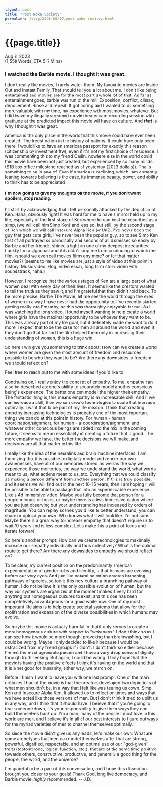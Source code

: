 ```yaml
---
layout: post
title: "Post Woke Society"
permalink: /blog/2023/08/07/post-woke-society.html
---
```

# {{page.title}}
Aug 8, 2023 <br>
(1,558 Words, ETA 5-7 Mins)

### I watched the Barbie movie. I thought it was great.

I don't really like movies, I rarely watch them. My favourite movies are Inside Out and Instant Family. That should tell you a lot about me. I don't like being entertained and movies are for the most part a whole lot of that. As far as entertainment goes, barbie was run of the mill. Exposition, conflict, climax, denouement. Rinse and repeat. It got boring and I wanted to do something more valuable with my time, my experience with most movies, whatever. But I did leave my illegally streamed movie theater cam recording session with gratitude at the predicted impact this movie will have on culture. And <em><strong>that</strong></em> is why I thought it was great.

America is the only place in the world that this movie could have ever been created. The freest nation in the history of nations. It could have only been there. I would like to have an american passport for exactly this reason (citizenship by investment ftw), even if it's not my first choice of residence. I was commenting this to my friend Cadin, nowhere else in the world could this movie have been not just created, but experienced by so many minds. ($1B box office milestone reached as of yesterday (2023 dollars)). That's something to be in awe of. Even if america is declining, which I am currently leaning towards believing is the case, its immense beauty, power, and ability to think has to be appreciated.

#### <strong>I'm now going to give my thoughts on the movie, if you don't want spoilers, stop reading.</strong>

I'll start by acknowledging that I felt personally attacked by the depiction of Ken. Haha, obviously right! It was hard for me to have a mirror held up to my life, especially of the first stage of Ken where he can best be described as a simp, (we will call him Simp Ken) and less so, but still, by the second stage of Ken which we will call Insecure Alpha Ken (or IAK). I've never been the guy that gets cute girls, I've never been the popular guy, so to see Simp Ken first of all portrayed so parodically and second of all dismissed so easily by Barbie and her friends, shined a light on one of my deepest insecurities. Luckily I'm a gigachad and this didn't stop me from continuing to watch the film. (should we even call movies films any more? or for that matter movies?) (seems to me like movies are just a style of video at this point in history. Music video, vlog, video essay, long form story video with soundstrack, haha.)

However, I recognize that the various stages of Ken are a large part of what women deal with every day of their lives. It seems like the creators wanted to tell the truth as they saw it, and I'm grateful that they didn't hold back. To be more precise, Barbie The Movie, let me see the world through the eyes of women in a way I have never had the opportunity to. I've recently started getting really into Empathy, so this was thoroughly enjoyable for me. As I was watching the long video, I found myself wanting to help create a world where girls have the maximal opportunity to be whoever they want to be. This was already part of my life goal, but it definetely made me want to do it more. I expect that to be the case for men all around the world, and even if they don't go that far and the film helped them only in increasing their understanding of women, this is a huge win.

So here I will give you something to think about: How can we create a world where women are given the most amount of freedom and resources possible to be who they want to be? Are there any downsides to freedom we should reflect on?

Feel free to reach out to me with some ideas if you'd like to.

Continuing on, I really enjoy the concept of empathy. To me, empathy can also be described as: one's ability to accurately model another conscious being's experience. The better one can model, the higher their empathy. The fantastic thing is, this means empathy is an increasable skill. And if we can increase a skill, then we can create technologies to scale that increase optimally. I want that to be part of my life mission. I think that creating empathy increasing technologies is probably one of the most important things we can do at this point in history. For human - human coordination/alignment, for human - ai coordination/alignment, and whatever other conscious beings are added into the mix in the coming future, it seems to me an essentiality of creating a future that is good. The more empathy we have, the better the decisions we will make, and decisions are all that matter in this life.

I really like the idea of the neuralink and brain machine interfaces. I am theorizing that it is possible to digitally model and render our own awarenesses, have all of our memories stored, as well as the way we experience those memories, the way we understand the world, what words mean to us, what actions mean to us, etc. Everything that we could classify as making a person different from another person. If this is truly possible, and it seems we will find out in the next 10-15 years, then I am hoping it will be possible to be able to package that into an experiencable experience. Like a 4d immersive video. Maybe you fully become that person for a couple minutes or hours, or maybe there is a less immersive option where you are just observing but your understanding has increased by orders of magnitude. You can replay scenes you'd like to better understand, you can share or upload your own. Who knows what it will look like. I'm not sure. Maybe there is a great way to increase empathy that doesn't require us to wait 10 years and is less complex. Let's make this a point of focus and iterate forward.

So here's another prompt: How can we create technologies to maximally increase our empathy individually and thus collectively? What is the optimal route to get there? Are there any downsides to empathy we should reflect on?

To be clear, my current position on the predominantly american experimentation of gender roles and identity, is that humans are evolving before our very eyes. And just like natural selection creates branching pathways of species, so too is this new culture a branching pathway of human. I do not believe it is the only possible evolution of human, but the way our systems are organized at the moment makes it very hard for anything but homogenous cultures to exist, and this one has been competetively advantageous for a good while now. One of my most important life aims is to help create societal systems that allow for the proliferation and expansion of the diverse possibilities in which humans may evolve. 

So maybe this movie is actually harmful in that it only serves to create a more homogenous culture with respect to "wokeness". I don't think so as I can see how it would be more thought provoking than brainwashing, but I could be wrong. Maybe I only decided to like it because I would be ostracized from my friend groups if i didn't. I don't think so either because I'm not the most agreeable person and I have a very deep sense of dignity through truth seeking. But again, I could be wrong. I truly hope that the movie is having the positive effects I think it's having on the world and that it is a net good for humanity, either way, we march on.

Before I finish, I want to leave you with one last prompt. One of the main critiques I had of the movie is that the creators developed two depictions of what men shouldn't be, in a way that I felt like was tearing us down. Simp Ken and Insecure Alpha Ken. It allowed us to reflect on times and ways that we have acted like those versions of man. But I don't think it tried to uplift us in any way, and I think that it should have. I believe that if you're going to tear someone down, it's your responsibility to give them ways they can build themselves back up. I'm a man, many of the people I most love in this world are men, and I believe it's in all of our best interests to figure out ways for the myriad varieties of men to channel themselves optimally. 

So since the movie didn't give us any leads, let's make our own: What are some archetypes that men can model themselves after that are strong, powerful, dignified, respectable, and an optimal use of our "god-given" traits (testosterone, logical function, etc.), that are at the same time positive towards others, constructive, productive, and generally a good thing for the people, the world, and the universe?

I'm grateful to be a part of this conversation, and I hope this dissection brought you closer to your goals! Thank God, long live democracy, and Barbie movie, <em>highly</em> recommended. -- J.D.




